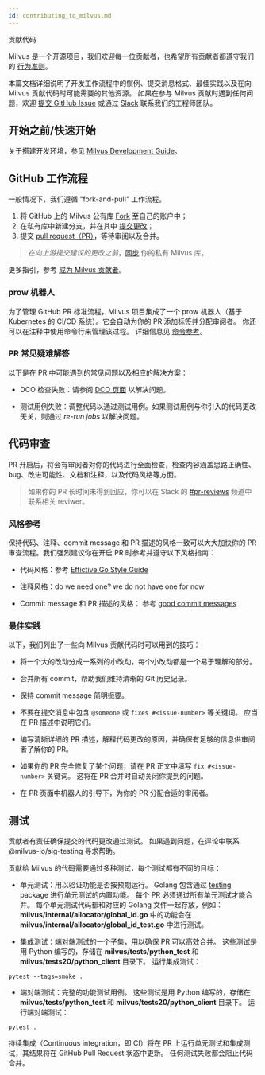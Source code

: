 ```yaml
---
id: contributing_to_milvus.md
---
```


贡献代码

Milvus 是一个开源项目，我们欢迎每一位贡献者，也希望所有贡献者都遵守我们的 [行为准则](code_of_conduct.md)。

本篇文档详细说明了开发工作流程中的惯例、提交消息格式、最佳实践以及在向 Milvus 贡献代码时可能需要的其他资源。 如果在参与 Milvus 贡献时遇到任何问题，欢迎 [提交 GitHub Issue](https://github.com/milvus-io/community/issues/new) 或通过 [Slack](https://join.slack.com/t/milvusio/shared_invite/zt-e0u4qu3k-bI2GDNys3ZqX1YCJ9OM~GQ) 联系我们的工程师团队。

## 开始之前/快速开始

关于搭建开发环境，参见 [Milvus Development Guide](https://github.com/milvus-io/milvus/blob/master/DEVELOPMENT.md)。

## GitHub 工作流程

一般情况下，我们遵循 "fork-and-pull" 工作流程。

1. 将 GitHub 上的 Milvus 公有库 [Fork](https://docs.github.com/en/free-pro-team@latest/github/getting-started-with-github/fork-a-repo) 至自己的账户中；
2. 在私有库中新建分支，并在其中 [提交更改](https://docs.github.com/en/free-pro-team@latest/github/collaborating-with-issues-and-pull-requests/committing-changes-to-a-pull-request-branch-created-from-a-fork)；
3. 提交 [pull request（PR）](https://docs.github.com/en/free-pro-team@latest/github/collaborating-with-issues-and-pull-requests/about-pull-requests)，等待审阅以及合并。

> *在向上游提交建议的更改之前*，[同步](https://docs.github.com/en/free-pro-team@latest/github/getting-started-with-github/fork-a-repo#keep-your-fork-synced) 你的私有 Milvus 库。

更多指引，参考 [成为 Milvus 贡献者]()。

### prow 机器人

为了管理 GitHub PR 标准流程，Milvus 项目集成了一个 prow 机器人（基于 Kubernetes 的 CI/CD 系统）。它会自动为你的 PR 添加标签并分配审阅者。 你还可以在注释中使用命令行来管理该过程。 详细信息见 [命令参考](https://prow.zilliz.cc/command-help)。

### PR 常见疑难解答

以下是在 PR 中可能遇到的常见问题以及相应的解决方案：

- DCO 检查失败：请参阅 [DCO 页面](https://github.com/apps/dco) 以解决问题。

- 测试用例失败：调整代码以通过测试用例。如果测试用例与你引入的代码更改无关，则通过 *re-run jobs* 以解决问题。

## 代码审查

PR 开启后，将会有审阅者对你的代码进行全面检查，检查内容涵盖思路正确性、bug、改进可能性、文档和注释，以及代码风格等方面。

> 如果你的 PR 长时间未得到回应，你可以在 Slack 的 [#pr-reviews](https://milvusio.slack.com/messages/pr-reviews) 频道中联系相关 reviwer。

### 风格参考

保持代码、注释、commit message 和 PR 描述的风格一致可以大大加快你的 PR 审查流程。我们强烈建议你在开启 PR 时参考并遵守以下风格指南：

- 代码风格：参考 [Effictive Go Style Guide](https://golang.org/doc/effective_go)

- 注释风格：do we need one? we do not have one for now

- Commit message 和 PR 描述的风格： 参考 [good commit messages](https://chris.beams.io/posts/git-commit)

### 最佳实践

以下，我们列出了一些向 Milvus 贡献代码时可以用到的技巧：

- 将一个大的改动分成一系列的小改动，每个小改动都是一个易于理解的部分。

- 合并所有 commit，帮助我们维持清晰的 Git 历史记录。

- 保持 commit message 简明扼要。

- 不要在提交消息中包含 `@someone` 或 `fixes #<issue-number>` 等关键词。 应当在 PR 描述中说明它们。

- 编写清晰详细的 PR 描述，解释代码更改的原因，并确保有足够的信息供审阅者了解你的 PR。

- 如果你的 PR 完全修复了某个问题，请在 PR 正文中填写 `fix #<issue-number>` 关键词。 这将在 PR 合并时自动关闭你提到的问题。

- 在 PR 页面中机器人的引导下，为你的 PR 分配合适的审阅者。

## 测试

贡献者有责任确保提交的代码更改通过测试。 如果遇到问题，在评论中联系 @milvus-io/sig-testing 寻求帮助。

贡献给 Milvus 的代码需要通过多种测试，每个测试都有不同的目标：

- 单元测试：用以验证功能是否按预期运行。 Golang 包含通过 [testing](https://golang.org/pkg/testing/) package 进行单元测试的内置功能。 每个 PR 必须通过所有单元测试才能合并。 每个单元测试代码都和对应的 Golang 文件一起存放，例如：**milvus/internal/allocator/global_id.go** 中的功能会在**milvus/internal/allocator/global_id_test.go** 中进行测试。

- 集成测试：端对端测试的一个子集，用以确保 PR 可以高效合并。 这些测试是用 Python 编写的，存储在 **milvus/tests/python_test** 和 **milvus/tests20/python_client** 目录下。 运行集成测试：

```
pytest --tags=smoke .
```

- 端对端测试：完整的功能测试用例。 这些测试是用 Python 编写的，存储在 **milvus/tests/python_test** 和 **milvus/tests20/python_client** 目录下。 运行端对端测试：

```
pytest .
```

持续集成（Continuous integration，即 CI）将在 PR 上运行单元测试和集成测试，其结果将在 GitHub Pull Request 状态中更新。 任何测试失败都会阻止代码合并。
